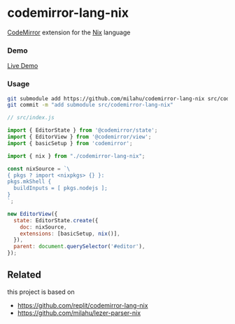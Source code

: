 # codemirror-lang-nix

[CodeMirror](https://codemirror.net/) extension for the [Nix](https://github.com/NixOS/nix) language

### Demo

[Live Demo](https://milahu.github.io/codemirror-lang-nix/dev/dist/)

### Usage

```sh
git submodule add https://github.com/milahu/codemirror-lang-nix src/codemirror-lang-nix
git commit -m "add submodule src/codemirror-lang-nix"
```

```js
// src/index.js

import { EditorState } from '@codemirror/state';
import { EditorView } from '@codemirror/view';
import { basicSetup } from 'codemirror';

import { nix } from "./codemirror-lang-nix";

const nixSource = `\
{ pkgs ? import <nixpkgs> {} }:
pkgs.mkShell {
  buildInputs = [ pkgs.nodejs ];
}
`;

new EditorView({
  state: EditorState.create({
    doc: nixSource,
    extensions: [basicSetup, nix()],
  }),
  parent: document.querySelector('#editor'),
});
```

## Related

this project is based on

* https://github.com/replit/codemirror-lang-nix
* https://github.com/milahu/lezer-parser-nix